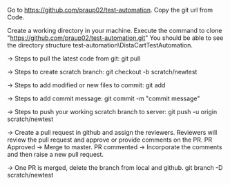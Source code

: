 Go to https://github.com/praup02/test-automation.
Copy the git url from Code.

Create a working directory in your machine.
Execute the command to clone "https://github.com/praup02/test-automation.git"
You should be able to see the directory structure test-automation\DistaCartTestAutomation.

-> Steps to pull the latest code from git:
git pull

-> Steps to create scratch branch:
git checkout -b scratch/newtest

-> Steps to add modified or new files to commit:
git add <file>

-> Steps to add commit message:
git commit -m "commit message"

-> Steps to push your working scratch branch to server:
git push -u origin scratch/newtest

-> Create a pull request in github and assign the reviewers.
Reviewers will review the pull request and approve or provide comments on the PR.
PR Approved -> Merge to master.
PR commented -> Incorporate the comments and then raise a new pull request.

-> One PR is merged, delete the branch from local and github.
git branch -D scratch/newtest

